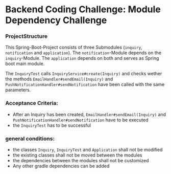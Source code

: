 # Backend Coding Challenge: Module Dependency Challenge

### ProjectStructure
This Spring-Boot-Project consists of three Submodules (`inquiry`, `notification` and `application`).
The `notification`-Module depends on the `inquiry`-Module. The `application` depends on both and serves as Spring boot main module.

The `InquiryTest` calls `InquiryService#create(Inquiry)` and checks wether the methods `EmailHandler#sendEmail(Inquiry)`
and `PushNotificationHandler#sendNotification` have been called with the same parameters.

### Acceptance Criteria: 
- After an Inquiry has been created, `EmailHandler#sendEmail(Inquiry)` and `PushNotificationHandler#sendNotification` have to be executed
- the `InquiryTest` has to be successful
 
### general conditions:
- the classes `Inquiry`, `InquiryTest` and `Application` shall not be modified
- the existing classes shall not be moved between the modules
- the dependencies between the modules shall not be customized
- Any other gradle dependencies can be added

